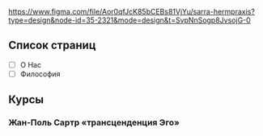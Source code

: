 https://www.figma.com/file/Aor0qfJcK85bCEBs81VjYu/sarra-hermpraxis?type=design&node-id=35-2321&mode=design&t=SvpNnSogp8JvsojG-0

## Список страниц
- [ ] О Нас
- [ ] Философия

## Курсы

### Жан-Поль Сартр «трансценденция Эго»

